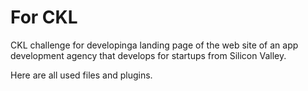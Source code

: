 # For CKL

CKL challenge for developinga landing page of the web site of an app development agency that develops for startups from Silicon Valley.

Here are all used files and plugins.
